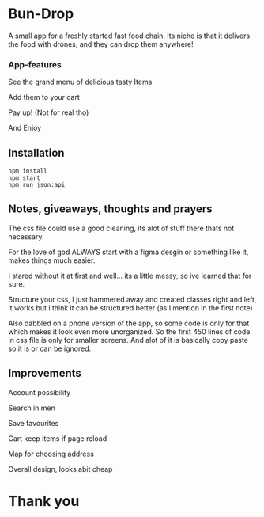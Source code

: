 # Bun-Drop
A small app for a freshly started fast food chain. Its niche is that it delivers the food with drones, and they can drop them anywhere!

### App-features
See the grand menu of delicious tasty Items

Add them to your cart

Pay up! (Not for real tho)

And Enjoy 

## Installation
```ba
npm install
npm start
npm run json:api
```

## Notes, giveaways, thoughts and prayers 
The css file could use a good cleaning, its alot of stuff there thats not necessary.

For the love of god ALWAYS start with a figma desgin or something like it, makes things much easier.

I stared without it at first and well... its a little messy, so ive learned that for sure.

Structure your css, I just hammered away and created classes right and left, it works but i think it can be structured better (as I mention in the first note)

Also dabbled on a phone version of the app, so some code is only for that which makes it look even more unorganized. So the first 450 lines of code in css file is only for smaller screens. And alot of it is basically copy paste so it is or can be ignored. 

## Improvements
Account possibility

Search in men

Save favourites

Cart keep items if page reload

Map for choosing address

Overall design, looks abit cheap

# Thank you







